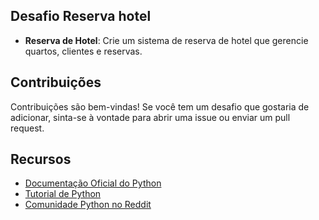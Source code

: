 ## Desafio Reserva hotel

- **Reserva de Hotel**: Crie um sistema de reserva de hotel que gerencie quartos, clientes e reservas.

## Contribuições

Contribuições são bem-vindas! Se você tem um desafio que gostaria de adicionar, sinta-se à vontade para abrir uma issue ou enviar um pull request.

## Recursos

- [Documentação Oficial do Python](https://docs.python.org/3/)
- [Tutorial de Python](https://www.w3schools.com/python/)
- [Comunidade Python no Reddit](https://www.reddit.com/r/learnpython/)

</div>
